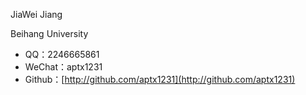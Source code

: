 JiaWei Jiang

Beihang University

- QQ：2246665861
- WeChat：aptx1231
- Github：[http://github.com/aptx1231](http://github.com/aptx1231)
